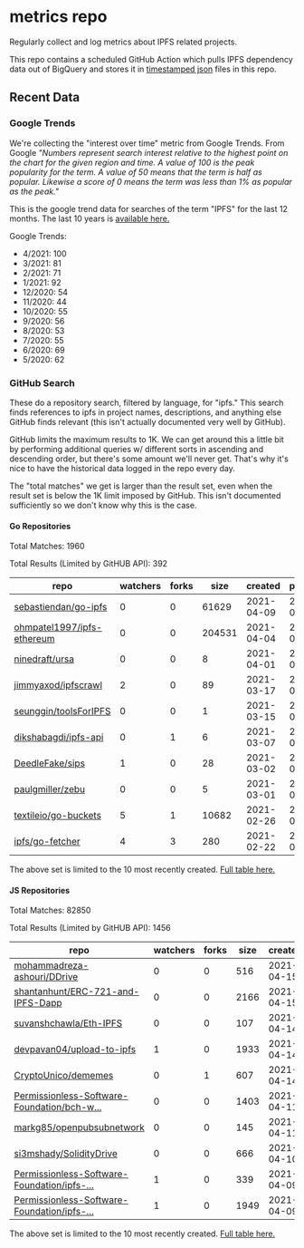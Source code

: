 # metrics repo

Regularly collect and log metrics about IPFS related projects.

This repo contains a scheduled GitHub Action which pulls IPFS dependency data out of BigQuery and stores it 
in [timestamped json](./logs) files in this repo.

## Recent Data

### Google Trends

We're collecting the "interest over time" metric from Google Trends. From Google *"Numbers 
represent search interest relative to the highest point on the chart for the given region and 
time. A value of 100 is the peak popularity for the term. A value of 50 means that the term is 
half as popular. Likewise a score of 0 means the term was less than 1% as popular as the peak."*

This is the google trend data for searches of the term "IPFS" for the
last 12 months. The last 10 years is [available here.](./results/google-trends.md)



Google Trends:
*  4/2021: 100
*  3/2021: 81
*  2/2021: 71
*  1/2021: 92
*  12/2020: 54
*  11/2020: 44
*  10/2020: 55
*  9/2020: 56
*  8/2020: 53
*  7/2020: 55
*  6/2020: 69
*  5/2020: 62

### GitHub Search

These do a repository search, filtered by language, for "ipfs." This search
finds references to ipfs in project names, descriptions, and anything else
GitHub finds relevant (this isn't actually documented very well by GitHub).

GitHub limits the maximum results to 1K. We can get around this a little bit
by performing additional queries w/ different sorts in ascending and descending
order, but there's some amount we'll never get. That's why it's nice to have
the historical data logged in the repo every day.

The "total matches" we get is larger than the result set, even when the result
set is below the 1K limit imposed by GitHub. This isn't documented sufficiently
so we don't know why this is the case.

#### Go Repositories

Total Matches: 1960

Total Results (Limited by GitHUB API): 392

| repo | watchers | forks | size | created | pushed |
| ---- | -------- | ----- | ---- | ------- | ------ |
| [sebastiendan/go-ipfs](https://github.com/sebastiendan/go-ipfs)| 0 | 0 | 61629| 2021-04-09 | 2021-04-15 |
| [ohmpatel1997/ipfs-ethereum](https://github.com/ohmpatel1997/ipfs-ethereum)| 0 | 0 | 204531| 2021-04-04 | 2021-04-05 |
| [ninedraft/ursa](https://github.com/ninedraft/ursa)| 0 | 0 | 8| 2021-04-01 | 2021-04-01 |
| [jimmyaxod/ipfscrawl](https://github.com/jimmyaxod/ipfscrawl)| 2 | 0 | 89| 2021-03-17 | 2021-03-27 |
| [seunggin/toolsForIPFS](https://github.com/seunggin/toolsForIPFS)| 0 | 0 | 1| 2021-03-15 | 2021-03-15 |
| [dikshabagdi/ipfs-api](https://github.com/dikshabagdi/ipfs-api)| 0 | 1 | 6| 2021-03-07 | 2021-03-07 |
| [DeedleFake/sips](https://github.com/DeedleFake/sips)| 1 | 0 | 28| 2021-03-02 | 2021-04-07 |
| [paulgmiller/zebu](https://github.com/paulgmiller/zebu)| 0 | 0 | 5| 2021-03-01 | 2021-03-03 |
| [textileio/go-buckets](https://github.com/textileio/go-buckets)| 5 | 1 | 10682| 2021-02-26 | 2021-04-09 |
| [ipfs/go-fetcher](https://github.com/ipfs/go-fetcher)| 4 | 3 | 280| 2021-02-22 | 2021-04-10 |


The above set is limited to the 10 most recently created. 
[Full table here.](./results/repo_search_go.md)

#### JS Repositories

Total Matches: 82850

Total Results (Limited by GitHUB API): 1456

| repo | watchers | forks | size | created | pushed |
| ---- | -------- | ----- | ---- | ------- | ------ |
| [mohammadreza-ashouri/DDrive](https://github.com/mohammadreza-ashouri/DDrive)| 0 | 0 | 516| 2021-04-15 | 2021-04-15 |
| [shantanhunt/ERC-721-and-IPFS-Dapp](https://github.com/shantanhunt/ERC-721-and-IPFS-Dapp)| 0 | 0 | 2166| 2021-04-15 | 2021-04-15 |
| [suvanshchawla/Eth-IPFS](https://github.com/suvanshchawla/Eth-IPFS)| 0 | 0 | 107| 2021-04-14 | 2021-04-14 |
| [devpavan04/upload-to-ipfs](https://github.com/devpavan04/upload-to-ipfs)| 1 | 0 | 1933| 2021-04-14 | 2021-04-14 |
| [CryptoUnico/dememes](https://github.com/CryptoUnico/dememes)| 0 | 1 | 607| 2021-04-14 | 2021-04-14 |
| [Permissionless-Software-Foundation/bch-w...](https://github.com/Permissionless-Software-Foundation/bch-wallet-ipfs-service)| 0 | 0 | 1403| 2021-04-11 | 2021-04-11 |
| [markg85/openpubsubnetwork](https://github.com/markg85/openpubsubnetwork)| 0 | 0 | 145| 2021-04-11 | 2021-04-11 |
| [si3mshady/SolidityDrive](https://github.com/si3mshady/SolidityDrive)| 0 | 0 | 666| 2021-04-10 | 2021-04-13 |
| [Permissionless-Software-Foundation/ipfs-...](https://github.com/Permissionless-Software-Foundation/ipfs-coord)| 1 | 0 | 339| 2021-04-09 | 2021-04-16 |
| [Permissionless-Software-Foundation/ipfs-...](https://github.com/Permissionless-Software-Foundation/ipfs-service-provider)| 1 | 0 | 1949| 2021-04-09 | 2021-04-15 |


The above set is limited to the 10 most recently created. 
[Full table here.](./results/repo_search_js.md)
